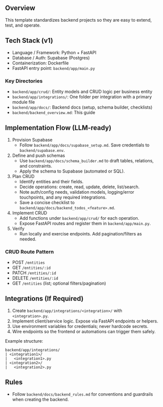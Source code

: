 ## Overview

This template standardizes backend projects so they are easy to extend, test, and operate.

## Tech Stack (v1)

-   Language / Framework: Python + FastAPI
-   Database / Auth: Supabase (Postgres)
-   Containerization: Dockerfile
-   FastAPI entry point: `backend/app/main.py`

### Key Directories

-   `backend/app/crud/`: Entity models and CRUD logic per business entity
-   `backend/app/integrations/`: One folder per integration with a primary module file
-   `backend/app/docs/`: Backend docs (setup, schema builder, checklists)
-   `backend/backend_overview.md`: This guide

## Implementation Flow (LLM-ready)

1. Provision Supabase
    - Follow `backend/app/docs/supabase_setup.md`. Save credentials to `backend/supabase.env`.
2. Define and push schemas
    - Use `backend/app/docs/schema_builder.md` to draft tables, relations, and constraints.
    - Apply the schema to Supabase (automated or SQL).
3. Plan CRUD
    - Identify entities and their fields.
    - Decide operations: create, read, update, delete, list/search.
    - Note auth/config needs, validation models, logging/error touchpoints, and any required integrations.
    - Save a concise checklist to `backend/app/docs/backend_todos_<feature>.md`.
4. Implement CRUD
    - Add functions under `backend/app/crud/` for each operation.
    - Expose FastAPI routes and register them in `backend/app/main.py`.
5. Verify
    - Run locally and exercise endpoints. Add pagination/filters as needed.

### CRUD Route Pattern

-   POST `/entities`
-   GET `/entities/:id`
-   PATCH `/entities/:id`
-   DELETE `/entities/:id`
-   GET `/entities` (list; optional filters/pagination)

## Integrations (If Required)

1. Create `backend/app/integrations/<integration>/` with `<integration>.py`.
2. Implement client/service logic. Expose via FastAPI endpoints or helpers.
3. Use environment variables for credentials; never hardcode secrets.
4. Wire endpoints so the frontend or automations can trigger them safely.

Example structure:

```
backend/app/integrations/
| <integration1>/
|   <integration1>.py
| <integration2>/
|   <integration2>.py
```

## Rules

-   Follow `backend/docs/backend_rules.md` for conventions and guardrails when creating the backend.
